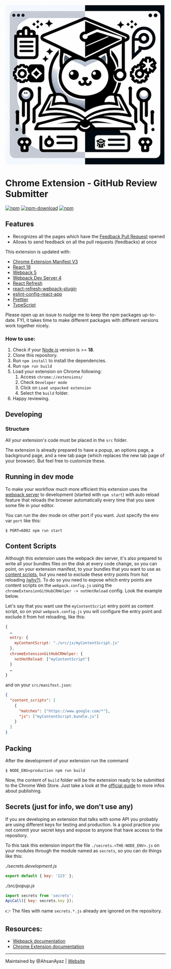<img src="src/assets/img/logo.png" width="500" style="margin-inline: auto"/>

# Chrome Extension - GitHub Review Submitter

[![npm](https://img.shields.io/npm/v/chrome-extension-github-review-submitter)](https://www.npmjs.com/package/chrome-extension-github-review-submitter)
[![npm-download](https://img.shields.io/npm/dw/chrome-extension-github-review-submitter)](https://www.npmjs.com/package/chrome-extension-github-review-submitter)
[![npm](https://img.shields.io/npm/dm/chrome-extension-github-review-submitter)](https://www.npmjs.com/package/chrome-extension-github-review-submitter)

## Features

- Recognizes all the pages which have the [Feedback Pull Request](https://docs.github.com/en/education/manage-coursework-with-github-classroom/teach-with-github-classroom/leave-feedback-with-pull-requests) opened
- Allows to send feedback on all the pull requests (feedbacks) at once

This extension is updated with:

- [Chrome Extension Manifest V3](https://developer.chrome.com/docs/extensions/mv3/intro/mv3-overview/)
- [React 18](https://reactjs.org)
- [Webpack 5](https://webpack.js.org/)
- [Webpack Dev Server 4](https://webpack.js.org/configuration/dev-server/)
- [React Refresh](https://www.npmjs.com/package/react-refresh)
- [react-refresh-webpack-plugin](https://github.com/pmmmwh/react-refresh-webpack-plugin)
- [eslint-config-react-app](https://www.npmjs.com/package/eslint-config-react-app)
- [Prettier](https://prettier.io/)
- [TypeScript](https://www.typescriptlang.org/)

Please open up an issue to nudge me to keep the npm packages up-to-date. FYI, it takes time to make different packages with different versions work together nicely.

### How to use:

1. Check if your [Node.js](https://nodejs.org/) version is >= **18**.
2. Clone this repository.
3. Run `npm install` to install the dependencies.
4. Run `npm run build`
5. Load your extension on Chrome following:
   1. Access `chrome://extensions/`
   2. Check `Developer mode`
   3. Click on `Load unpacked extension`
   4. Select the `build` folder.
6. Happy reviewing.

## Developing

### Structure

All your extension's code must be placed in the `src` folder.

The extension is already prepared to have a popup, an options page, a background page, and a new tab page (which replaces the new tab page of your browser). But feel free to customize these.

## Running in dev mode

To make your workflow much more efficient this extension uses the [webpack server](https://webpack.github.io/docs/webpack-dev-server.html) to development (started with `npm start`) with auto reload feature that reloads the browser automatically every time that you save some file in your editor.

You can run the dev mode on other port if you want. Just specify the env var `port` like this:

```
$ PORT=6002 npm run start
```

## Content Scripts

Although this extension uses the webpack dev server, it's also prepared to write all your bundles files on the disk at every code change, so you can point, on your extension manifest, to your bundles that you want to use as [content scripts](https://developer.chrome.com/extensions/content_scripts), but you need to exclude these entry points from hot reloading [(why?)](https://github.com/samuelsimoes/chrome-extension-webpack-boilerplate/issues/4#issuecomment-261788690). To do so you need to expose which entry points are content scripts on the `webpack.config.js` using the `chromeExtensionGitHubCRHelper -> notHotReload` config. Look the example below.

Let's say that you want use the `myContentScript` entry point as content script, so on your `webpack.config.js` you will configure the entry point and exclude it from hot reloading, like this:

```js
{
  …
  entry: {
    myContentScript: "./src/js/myContentScript.js"
  },
  chromeExtensionGitHubCRHelper: {
    notHotReload: ["myContentScript"]
  }
  …
}
```

and on your `src/manifest.json`:

```json
{
  "content_scripts": [
    {
      "matches": ["https://www.google.com/*"],
      "js": ["myContentScript.bundle.js"]
    }
  ]
}
```

## Packing

After the development of your extension run the command

```
$ NODE_ENV=production npm run build
```

Now, the content of `build` folder will be the extension ready to be submitted to the Chrome Web Store. Just take a look at the [official guide](https://developer.chrome.com/webstore/publish) to more infos about publishing.

## Secrets (just for info, we don't use any)

If you are developing an extension that talks with some API you probably are using different keys for testing and production. Is a good practice you not commit your secret keys and expose to anyone that have access to the repository.

To this task this extension import the file `./secrets.<THE-NODE_ENV>.js` on your modules through the module named as `secrets`, so you can do things like this:

_./secrets.development.js_

```js
export default { key: '123' };
```

_./src/popup.js_

```js
import secrets from 'secrets';
ApiCall({ key: secrets.key });
```

:point_right: The files with name `secrets.*.js` already are ignored on the repository.

## Resources:

- [Webpack documentation](https://webpack.js.org/concepts/)
- [Chrome Extension documentation](https://developer.chrome.com/extensions/getstarted)

---

Maintained by @AhsanAyaz | [Website](https://codewithahsan.dev)
